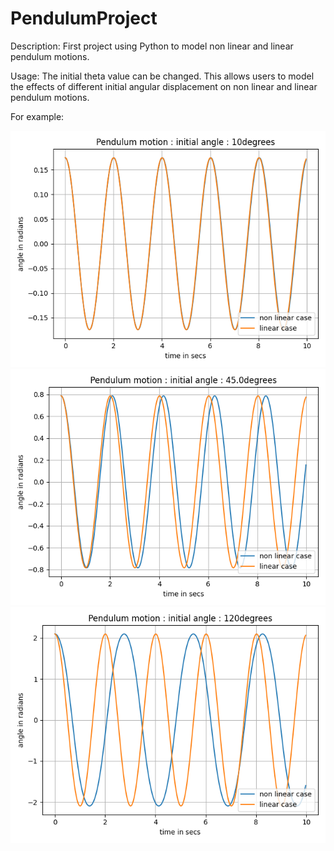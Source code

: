 # PendulumProject

Description: 
First project using Python to model non linear and linear pendulum motions. 

Usage:
The initial theta value can be changed. 
This allows users to model the effects of different initial angular displacement on non linear and linear pendulum motions.


For example:



![](Images/10degreesPlot.png)
![](Images/45degreesPlot.png)
![](Images/120degreesPlot.png)


